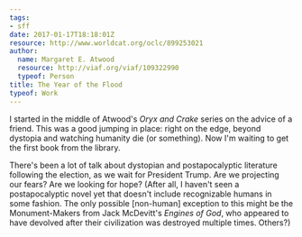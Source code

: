 ```yaml
---
tags:
- sff
date: 2017-01-17T18:18:01Z
resource: http://www.worldcat.org/oclc/899253021
author:
  name: Margaret E. Atwood
  resource: http://viaf.org/viaf/109322990
  typeof: Person
title: The Year of the Flood
typeof: Work
---
```


I started in the middle of Atwood's *Oryx and Crake* series on the advice of a friend. This was a good jumping in place: right on the edge, beyond dystopia and watching humanity die (or something). Now I'm waiting to get the first book from the library.

There's been a lot of talk about dystopian and postapocalyptic literature following the election, as we wait for President Trump. Are we projecting our fears? Are we looking for hope? (After all, I haven't seen a postapocalyptic novel yet that doesn't include recognizable humans in some fashion. The only possible [non-human] exception to this might be the Monument-Makers from Jack McDevitt's *Engines of God*, who appeared to have devolved after their civilization was destroyed multiple times. Others?)
